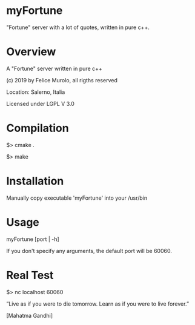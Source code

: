 # myFortune
"Fortune" server with a lot of quotes, written in pure c++.

# Overview
A "Fortune" server written in pure c++

(c) 2019 by Felice Murolo, all rigths reserved

Location: Salerno, Italia

Licensed under LGPL V 3.0


# Compilation
$> cmake .

$> make

# Installation
Manually copy executable 'myFortune' into your /usr/bin

# Usage
myFortune [port | -h]

If you don't specify any arguments, the default port will be 60060.

# Real Test
$> nc localhost 60060

”Live as if you were to die tomorrow. Learn as if you were to live forever.”

[Mahatma Gandhi]




